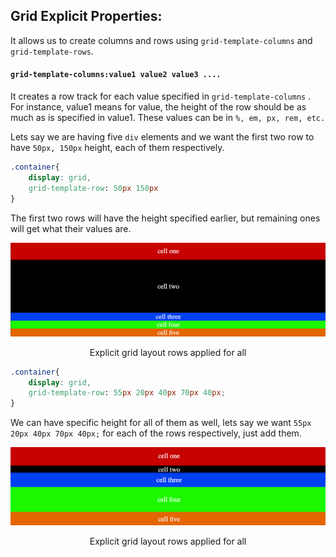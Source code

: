 ## Grid Explicit Properties:

It allows us to create columns and rows using `grid-template-columns` and `grid-template-rows`.

#### `grid-template-columns:value1 value2 value3 .... `

It creates a row track for each value specified in `grid-template-columns` .
For instance, value1 means for value, the height of the row should be as much as is specified in value1.
These values can be in `%, em, px, rem, etc.`

Lets say we are having five `div` elements and we want the first two row to have `50px, 150px` height, each of them respectively.

```css
.container{
    display: grid,
    grid-template-row: 50px 150px
}

```

The first two rows will have the height specified earlier, but remaining ones will get what their values are.

![Explicit grid layout rows applied for all](../assets/temp-rows.png)

<p align="center">Explicit grid layout rows applied for all</p>

```css
.container{
    display: grid,
    grid-template-row: 55px 20px 40px 70px 40px;
}

```

We can have specific height for all of them as well, lets say we want `55px 20px 40px 70px 40px;` for each of the rows respectively, just add them.

![Explicit grid layout rows applied for all](../assets/temp-rows-all.png)

<p align="center">Explicit grid layout rows applied for all</p>
